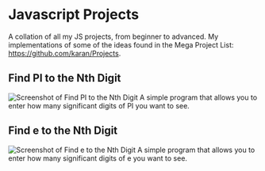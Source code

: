 # Javascript Projects
A collation of all my JS projects, from beginner to advanced. My implementations of some of the ideas found in the Mega Project List: https://github.com/karan/Projects.

## Find PI to the Nth Digit
![Screenshot of Find PI to the Nth Digit](https://github.com/joanncholland/javascript-projects/blob/master/Assets/Screenshots/find-pi-to-the-nth-digit-result.png)
A simple program that allows you to enter how many significant digits of PI you want to see.

## Find e to the Nth Digit
![Screenshot of Find e to the Nth Digit](https://github.com/joanncholland/javascript-projects/blob/master/Assets/Screenshots/find-e-to-the-nth-digit-result.png)
A simple program that allows you to enter how many significant digits of e you want to see.